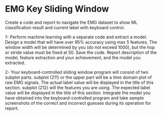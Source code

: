 # EMG Key Sliding Window
Create a code and report to navigate the EMG dataset to show ML classification result and current label with keyboard control.

1- Perform machine learning with a separate code and extract a model. Design a model that will have over 95% accuracy using max 5 features. The window width will be determined by you (do not exceed 1000), but the hop or stride value must be fixed at 50. Save the code. Report description of the model, feature extraction and your achievement, and the model you extracted.

2- Your keyboard-controlled sliding window program will consist of two subplot parts. subplot (211) or the upper part will be a time domain plot of raw EMG signals. The actual label value will be displayed in the title of this section. subplot (212) will the features you are using. The expected label value will be displayed in the title of this section. Integrate the model you have obtained into the keyboard-controlled program and take sample screenshots of the correct and incorrect guesses during its operation for report.

